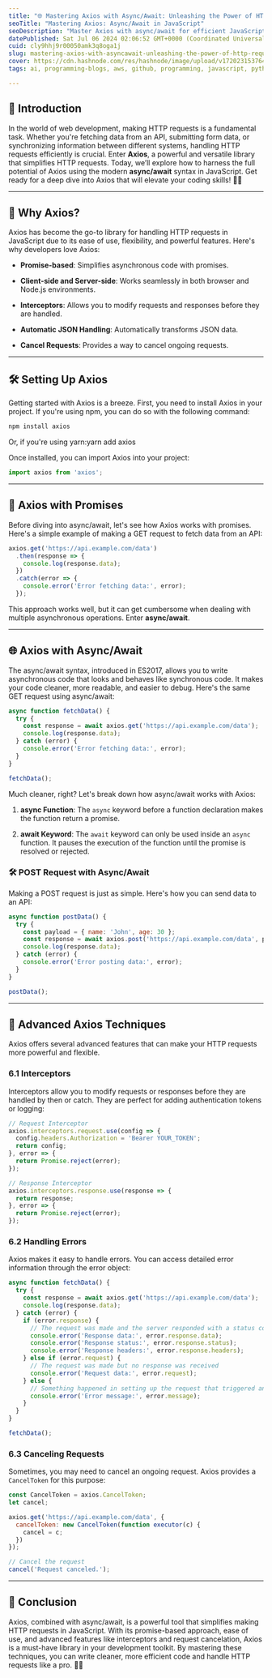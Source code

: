 ```yaml
---
title: "🌐 Mastering Axios with Async/Await: Unleashing the Power of HTTP Requests in JavaScript"
seoTitle: "Mastering Axios: Async/Await in JavaScript"
seoDescription: "Master Axios with async/await for efficient JavaScript HTTP requests and simplify web development. 🚀✨"
datePublished: Sat Jul 06 2024 02:06:52 GMT+0000 (Coordinated Universal Time)
cuid: cly9hhj9r00050amk3q8oga1j
slug: mastering-axios-with-asyncawait-unleashing-the-power-of-http-requests-in-javascript
cover: https://cdn.hashnode.com/res/hashnode/image/upload/v1720231537647/c52d0ade-4aa9-432c-a4f9-d2329b3fdb7c.jpeg
tags: ai, programming-blogs, aws, github, programming, javascript, python, web-development, react-native, machine-learning, webdev, reactjs, devops, frontend-development, axios

---
```


## 🌟 Introduction

In the world of web development, making HTTP requests is a fundamental task. Whether you're fetching data from an API, submitting form data, or synchronizing information between different systems, handling HTTP requests efficiently is crucial. Enter **Axios**, a powerful and versatile library that simplifies HTTP requests. Today, we’ll explore how to harness the full potential of Axios using the modern **async/await** syntax in JavaScript. Get ready for a deep dive into Axios that will elevate your coding skills! 🚀✨

---

## 🤔 Why Axios?

Axios has become the go-to library for handling HTTP requests in JavaScript due to its ease of use, flexibility, and powerful features. Here's why developers love Axios:

* **Promise-based**: Simplifies asynchronous code with promises.
    
* **Client-side and Server-side**: Works seamlessly in both browser and Node.js environments.
    
* **Interceptors**: Allows you to modify requests and responses before they are handled.
    
* **Automatic JSON Handling**: Automatically transforms JSON data.
    
* **Cancel Requests**: Provides a way to cancel ongoing requests.
    

---

## 🛠️ Setting Up Axios

Getting started with Axios is a breeze. First, you need to install Axios in your project. If you're using npm, you can do so with the following command:

```bash
npm install axios
```

Or, if you're using yarn:yarn add axios

Once installed, you can import Axios into your project:

```javascript
import axios from 'axios';
```

---

## 📜 Axios with Promises

Before diving into async/await, let's see how Axios works with promises. Here's a simple example of making a GET request to fetch data from an API:

```javascript
axios.get('https://api.example.com/data')
  .then(response => {
    console.log(response.data);
  })
  .catch(error => {
    console.error('Error fetching data:', error);
  });
```

This approach works well, but it can get cumbersome when dealing with multiple asynchronous operations. Enter **async/await**.

---

## 🌐 Axios with Async/Await

The async/await syntax, introduced in ES2017, allows you to write asynchronous code that looks and behaves like synchronous code. It makes your code cleaner, more readable, and easier to debug. Here's the same GET request using async/await:

```javascript
async function fetchData() {
  try {
    const response = await axios.get('https://api.example.com/data');
    console.log(response.data);
  } catch (error) {
    console.error('Error fetching data:', error);
  }
}

fetchData();
```

Much cleaner, right? Let's break down how async/await works with Axios:

1. **async Function**: The `async` keyword before a function declaration makes the function return a promise.
    
2. **await Keyword**: The `await` keyword can only be used inside an `async` function. It pauses the execution of the function until the promise is resolved or rejected.
    

### 🛠️ POST Request with Async/Await

Making a POST request is just as simple. Here's how you can send data to an API:

```javascript
async function postData() {
  try {
    const payload = { name: 'John', age: 30 };
    const response = await axios.post('https://api.example.com/data', payload);
    console.log(response.data);
  } catch (error) {
    console.error('Error posting data:', error);
  }
}

postData();
```

---

## 🚀 Advanced Axios Techniques

Axios offers several advanced features that can make your HTTP requests more powerful and flexible.

### 6.1 Interceptors

Interceptors allow you to modify requests or responses before they are handled by then or catch. They are perfect for adding authentication tokens or logging:

```javascript
// Request Interceptor
axios.interceptors.request.use(config => {
  config.headers.Authorization = 'Bearer YOUR_TOKEN';
  return config;
}, error => {
  return Promise.reject(error);
});

// Response Interceptor
axios.interceptors.response.use(response => {
  return response;
}, error => {
  return Promise.reject(error);
});
```

### 6.2 Handling Errors

Axios makes it easy to handle errors. You can access detailed error information through the error object:

```javascript
async function fetchData() {
  try {
    const response = await axios.get('https://api.example.com/data');
    console.log(response.data);
  } catch (error) {
    if (error.response) {
      // The request was made and the server responded with a status code
      console.error('Response data:', error.response.data);
      console.error('Response status:', error.response.status);
      console.error('Response headers:', error.response.headers);
    } else if (error.request) {
      // The request was made but no response was received
      console.error('Request data:', error.request);
    } else {
      // Something happened in setting up the request that triggered an Error
      console.error('Error message:', error.message);
    }
  }
}

fetchData();
```

### 6.3 Canceling Requests

Sometimes, you may need to cancel an ongoing request. Axios provides a `CancelToken` for this purpose:

```javascript
const CancelToken = axios.CancelToken;
let cancel;

axios.get('https://api.example.com/data', {
  cancelToken: new CancelToken(function executor(c) {
    cancel = c;
  })
});

// Cancel the request
cancel('Request canceled.');
```

---

## 🎉 Conclusion

Axios, combined with async/await, is a powerful tool that simplifies making HTTP requests in JavaScript. With its promise-based approach, ease of use, and advanced features like interceptors and request cancelation, Axios is a must-have library in your development toolkit. By mastering these techniques, you can write cleaner, more efficient code and handle HTTP requests like a pro. 🚀✨